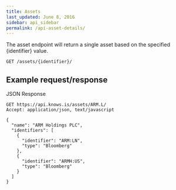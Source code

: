 ```yaml
---
title: Assets
last_updated: June 8, 2016
sidebar: api_sidebar
permalink: /api-asset-details/
---
```



The asset endpoint will return a single asset based on the specified {identifier} value. 

```
GET /assets/{identifier}/
```

## Example request/response

JSON Response

```
GET https://api.knows.is/assets/ARM.L/
Accept: application/json, text/javascript
```

```
{
  "name": "ARM Holdings PLC",
  "identifiers": [
    {
      "identifier": "ARM:LN",
      "type": "Bloomberg"
    },
    {
      "identifier": "ARMH:US",
      "type": "Bloomberg"
    }
  ]
}
```



